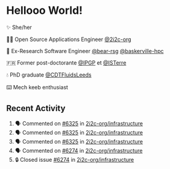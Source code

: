 # Hellooo World!

✨ She/her

👩‍💻 Open Source Applications Engineer [@2i2c-org](https://2i2c.org/)

🐻 Ex-Research Software Engineer [@bear-rsg](https://github.com/bear-rsg) [@baskerville-hpc](https://github.com/baskerville-hpc) 

🇫🇷 Former post-doctorante [@IPGP](https://github.com/IPGP) et [@ISTerre](https://www.isterre.fr/) 

💧 PhD graduate [@CDTFluidsLeeds](https://fluid-dynamics.leeds.ac.uk/) 

⌨️ Mech keeb enthusiast 

## Recent Activity 

<!--START_SECTION:activity-->
1. 🗣 Commented on [#6325](https://github.com/2i2c-org/infrastructure/issues/6325#issuecomment-3035634872) in [2i2c-org/infrastructure](https://github.com/2i2c-org/infrastructure)
2. 🗣 Commented on [#6325](https://github.com/2i2c-org/infrastructure/issues/6325#issuecomment-3035630575) in [2i2c-org/infrastructure](https://github.com/2i2c-org/infrastructure)
3. 🗣 Commented on [#6325](https://github.com/2i2c-org/infrastructure/issues/6325#issuecomment-3035624852) in [2i2c-org/infrastructure](https://github.com/2i2c-org/infrastructure)
4. 🗣 Commented on [#6274](https://github.com/2i2c-org/infrastructure/issues/6274#issuecomment-3035484598) in [2i2c-org/infrastructure](https://github.com/2i2c-org/infrastructure)
5. 🔒 Closed issue [#6274](https://github.com/2i2c-org/infrastructure/issues/6274) in [2i2c-org/infrastructure](https://github.com/2i2c-org/infrastructure)
<!--END_SECTION:activity-->
